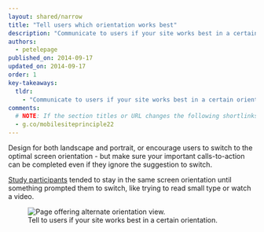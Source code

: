 ```yaml
---
layout: shared/narrow
title: "Tell users which orientation works best"
description: "Communicate to users if your site works best in a certain orientation, but ensure your important calls-to-action can be completed regardless of orientation."
authors:
  - petelepage
published_on: 2014-09-17
updated_on: 2014-09-17
order: 1
key-takeaways:
  tldr: 
    - "Communicate to users if your site works best in a certain orientation, but ensure your important calls-to-action can be completed regardless of orientation."
comments: 
  # NOTE: If the section titles or URL changes the following shortlinks must be updated
  - g.co/mobilesiteprinciple22
---
```


<p class="intro">
  Design for both landscape and portrait, or encourage users to switch to the optimal screen orientation - but make sure your important calls-to-action can be completed even if they ignore the suggestion to switch.
</p>

[Study participants](/web/fundamentals/principles/research-study.html) 
tended to stay in the same screen orientation until something prompted them 
to switch, like trying to read small type or watch a video. 


<div class="clear g-wide--pull-1">
  <div class="">
    <figure class="fluid">
      <img src="images/us-orientation.jpg" srcset="images/us-orientation.jpg 1x, images/us-orientation-2x.jpg 2x" alt="Page offering alternate orientation view.">
      <figcaption>Tell to users if your site works best in a certain orientation.</figcaption>
    </figure>
  </div>

</div>


